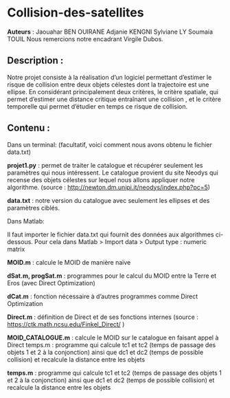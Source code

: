 # Collision-des-satellites

**Auteurs** : 
Jaouahar BEN OUIRANE
Adjanie KENGNI
Sylviane LY
Soumaia TOUIL
Nous remercions notre encadrant Virgile Dubos.

Description : 
--------------
Notre projet <collision des satellites > consiste à  la réalisation d’un logiciel permettant d’estimer le risque de collision entre deux objets célestes dont la trajectoire est une ellipse. En considérant principalement deux critères, le critère spatiale, qui permet d’estimer une distance critique entraînant une collision , et le critère temporelle qui permet d’étudier en temps ce risque de collision. 

Contenu : 
--------------
Dans un terminal: (facultatif, voici comment nous avons obtenu le fichier data.txt)

**projet1.py** : permet de traiter le catalogue et récupérer seulement les paramètres qui nous intéressent. Le catalogue provient du site Neodys qui recense des objets célestes sur lequel nous allons appliquer notre algorithme. 
(source : http://newton.dm.unipi.it/neodys/index.php?pc=5)

**data.txt** : notre version du catalogue avec seulement les ellipses et des paramètres ciblés.

Dans Matlab: 

Il faut importer le fichier data.txt qui fournit des données aux algorithmes ci-dessous. Pour cela dans Matlab > Import data > Output type : numeric matrix 

**MOID.m** : calcule le MOID de manière naïve 

**dSat.m, progSat.m** : programmes pour le calcul du MOID entre la Terre et Eros (avec Direct Optimization)

**dCat.m** : fonction nécessaire à d’autres programmes comme Direct Optimization

**Direct.m** : définition de Direct et de ses fonctions internes 
(source : https://ctk.math.ncsu.edu/Finkel_Direct/ )

**MOID_CATALOGUE.m** : calcule le MOID sur le catalogue en faisant appel à Direct
temps.m : programme qui calcule tc1 et tc2 (temps de passage des objets 1 et 2 à la conjonction) ainsi que dc1 et dc2 (temps de possible collision) et recalcule la distance entre les objets

**temps.m** : programme qui calcule tc1 et tc2 (temps de passage des objets 1 et 2 à la conjonction) ainsi que dc1 et dc2 (temps de possible collision) et recalcule la distance entre les objets

